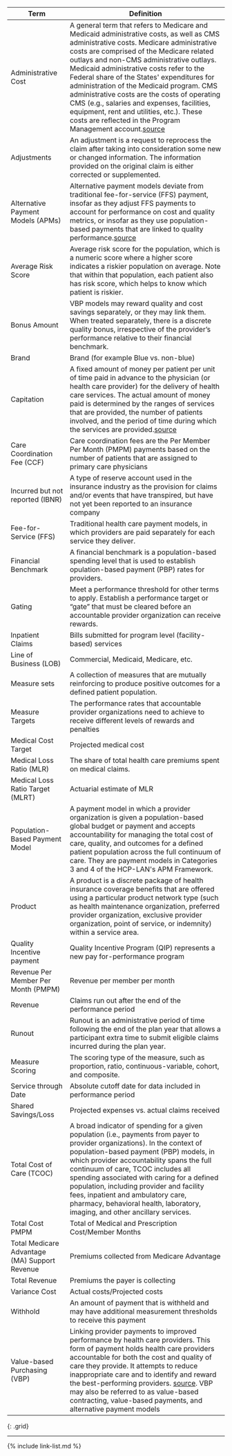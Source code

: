 
|Term|Definition|
|---|---|
|Administrative Cost|A general term that refers to Medicare and Medicaid administrative costs, as well as CMS administrative costs. Medicare administrative costs are comprised of the Medicare related outlays and non-CMS administrative outlays. Medicaid administrative costs refer to the Federal share of the States' expenditures for administration of the Medicaid program. CMS administrative costs are the costs of operating CMS (e.g., salaries and expenses, facilities, equipment, rent and utilities, etc.). These costs are reflected in the Program Management account.[source](https://www.cms.gov/glossary?term=administrative+cost&items_per_page=10&viewmode=grid)|
|Adjustments|An adjustment is a request to reprocess the claim after taking into consideration some new or changed information. The information provided on the original claim is either corrected or supplemented.|
|Alternative Payment Models (APMs)|Alternative payment models deviate from traditional fee-for-service (FFS) payment, insofar as they adjust FFS payments to account for performance on cost and quality metrics, or insofar as they use population-based payments that are linked to quality performance.[source](http://hcp-lan.org/workproducts/ds-whitepaper-final.pdf)|
|Average Risk Score|Average risk score for the population, which is a numeric score where a higher score indicates a riskier population on average. Note that within that population, each patient also has risk score, which helps to know which patient is riskier.|
|Bonus Amount|VBP models may reward quality and cost savings separately, or they may link them. When treated separately, there is a discrete quality bonus, irrespective of the provider’s performance relative to their financial benchmark.|
|Brand|Brand (for example Blue vs. non-blue)|
|Capitation|A fixed amount of money per patient per unit of time paid in advance to the physician (or health care provider) for the delivery of health care services. The actual amount of money paid is determined by the ranges of services that are provided, the number of patients involved, and the period of time during which the services are provided.[source](https://www.acponline.org/about-acp/about-internal-medicine/career-paths/residency-career-counseling/resident-career-counseling-guidance-and-tips/understanding-capitation)|
|Care Coordination Fee (CCF)|Care coordination fees are the Per Member Per Month (PMPM) payments based on the number of patients that are assigned to primary care physicians|
|Incurred but not reported (IBNR)|A type of reserve account used in the insurance industry as the provision for claims and/or events that have transpired, but have not yet been reported to an insurance company|
|Fee-for-Service (FFS)|Traditional health care payment models, in which providers are paid separately for each service they deliver.|
|Financial Benchmark|A financial benchmark is a population-based spending level that is used to establish opulation-based payment (PBP) rates for providers.|
|Gating|Meet a performance threshold for other terms to apply. Establish a performance target or “gate” that must be cleared before an accountable provider organization can receive rewards.|
|Inpatient Claims|Bills submitted for program level (facility-based) services |
|Line of Business (LOB)|Commercial, Medicaid, Medicare, etc.|
|Measure sets|A collection of measures that are mutually reinforcing to produce positive outcomes for a defined patient population.|
|Measure Targets|The performance rates that accountable provider organizations need to achieve to receive different levels of rewards and penalties|
|Medical Cost Target|Projected medical cost|
|Medical Loss Ratio (MLR)|The share of total health care premiums spent on medical claims.|
|Medical Loss Ratio Target (MLRT)|Actuarial estimate of MLR|
|Population-Based Payment Model|A payment model in which a provider organization is given a population-based global budget or payment and accepts accountability for managing the total cost of care, quality, and outcomes for a defined patient population across the full continuum of care. They are payment models in Categories 3 and 4 of the HCP-LAN's APM Framework.|
|Product|A product is a discrete package of health insurance coverage benefits that are offered using a particular product network type (such as health maintenance organization, preferred provider organization, exclusive provider organization, point of service, or indemnity) within a service area.|
|Quality Incentive payment|Quality Incentive Program (QIP) represents a new pay for-performance program|
|Revenue Per Member Per Month (PMPM)|Revenue per member per month|
|Revenue|Claims run out after the end of the performance period|
|Runout|Runout is an administrative period of time following the end of the plan year that allows a participant extra time to submit eligible claims incurred during the plan year.|
|Measure Scoring|The scoring type of the measure, such as proportion, ratio, continuous-variable, cohort, and composite.|
|Service through Date|Absolute cutoff date for data included in performance period|
|Shared Savings/Loss|Projected expenses vs. actual claims received|
|Total Cost of Care (TCOC)|A broad indicator of spending for a given population (i.e., payments from payer to provider organizations). In the context of population-based payment (PBP) models, in which provider accountability spans the full continuum of care, TCOC includes all spending associated with caring for a defined population, including provider and facility fees, inpatient and ambulatory care, pharmacy, behavioral health, laboratory, imaging, and other ancillary services.|
|Total Cost PMPM|Total of Medical and Prescription Cost/Member Months|
|Total Medicare Advantage (MA) Support Revenue|Premiums collected from Medicare Advantage|
|Total Revenue|Premiums the payer is collecting|
|Variance Cost|Actual costs/Projected costs|
|Withhold|An amount of payment that is withheld and may have additional measurement thresholds to receive this payment|
|Value-based Purchasing (VBP)|Linking provider payments to improved performance by health care providers. This form of payment holds health care providers accountable for both the cost and quality of care they provide. It attempts to reduce inappropriate care and to identify and reward the best-performing providers. [source](https://www.healthcare.gov/glossary/value-based-purchasing-vbp/). VBP may also be referred to as value-based contracting, value-based payments, and alternative payment models|
{: .grid}


---

{% include link-list.md %}
